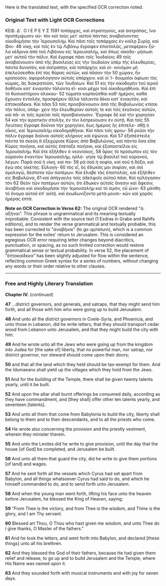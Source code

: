 Here is the translated text, with the specified OCR correction noted.

### Original Text with Light OCR Corrections

ΚΕΦ. Δ´. Ο Ι Ε Ρ Ε Υ Σ 1591
τοπάρχας, καὶ στρατηγοὺς, καὶ σατράπας, ἵνα προπέμψωσιν αὐ-
τὸν καὶ τοὺς μετ᾿ αὐτοῦ πάντας ἀναβαίνοντας οἰκοδομῆσαι τὴν
Ἱερουσαλήμ. Καὶ πᾶσι τοῖς τοπάρχαις ἐν κοίλῃ Συρίᾳ, καὶ Φοι- 48
νίκῃ, καὶ τοῖς ἐν τῷ Λιβάνῳ ἔγραφεν ἐπιστολὰς, μεταφέρειν ξύ-
λα κέδρινα ἀπὸ τοῦ Λιβάνου εἰς Ἱερουσαλήμ, καὶ ὅπως οἰκοδο-
μήσωσι μετ᾿ αὐτοῦ τὴν πόλιν. Καὶ ἔγραφε πᾶσι τοῖς Ἰουδαίοις 49
τοῖς ἀναβαίνουσιν ἀπὸ τῆς βασιλείας εἰς τὴν Ἰουδαίαν ὑπὲρ τῆς
ἐλευθερίας, πάντα δυνατὸν, καὶ σατράπην, καὶ τοπάρχην, καὶ οἰ-
κονόμον μὴ ἐπελεύσεσθαι ἐπὶ τὰς θύρας αὐτῶν, καὶ πᾶσαν τὴν 50
χώραν, ἣν κρατοῦσιν, ἀφορολόγητον αὐτοῖς ὑπάρχειν. καὶ οἱ Ἰ-
δουμαῖοι ἀφίωσι τὰς κώμας, ἃς διακρατοῦσι, τῶν Ἰουδαίων. Καὶ 51
εἰς τὴν οἰκοδομὴν τοῦ ἱεροῦ δοθῆναι κατ᾿ ἐνιαυτὸν τάλαντα εἴ-
κοσι μέχρι τοῦ οἰκοδομηθῆναι. Καὶ ἐπὶ τὸ θυσιαστήριον ὁλοκαυ- 52
τώματα καρποῦσθαι καθ᾿ ἡμέραν, καθὰ ἔχουσιν ἐντολὴν, προσφέρειν ἄλλα τάλαντα δέκα κατ᾿ ἐνιαυτόν, καὶ ἑπτακαίδεκα. Καὶ πᾶσι 53
τοῖς προσβαίνουσιν ἀπὸ τῆς Βαβυλωνίας κτίσαι τὴν πόλιν, ὑπάρ-
χειν τὴν ἐλευθερίαν αὐτοῖς τε καὶ τοῖς ἐκγόνοις αὐτῶν, καὶ πᾶ-
σι τοῖς ἱερεῦσι τοῖς προσβαίνουσιν. Ἔγραφε δὲ καὶ τὴν χορηγίαν 54
καὶ τὴν ἱερατικὴν στολὴν, ἐν τίνι λατρεύουσιν ἐν αὐτῇ. Καὶ τοῖς 55
Λευίταις ἔγραφε δοῦναι τὴν χορηγίαν, ἕως ἡμέρας ἧς ἐπιτελε-
σθῇ ὁ οἶκος, καὶ Ἱερουσαλὴμ οἰκοδομηθῆναι. Καὶ πᾶσι τοῖς φρου- 56
ροῦσι τὴν πόλιν ἔγραφε δοῦναι αὐτοῖς κλήρους καὶ ἐψώνια. Καὶ 57
ἐξαπέστειλε πάντα τὰ σκεύη ἃ ἐξεχώρισε Κῦρος ἀπὸ Βαβυλῶνος,
καὶ πάντα ὅσα εἶπε Κῦρος ποιῆσαι, καὶ αὐτὸς ἐπέταξε ποιῆσαι,
καὶ ἐξαποστεῖλαι εἰς Ἱερουσαλήμ. Καὶ ὅτε ἐξῆλθεν ὁ νεανίσκος, 58
ἆρας τὸ πρόσωπον εἰς τὸν οὐρανὸν ἐναντίον Ἱερουσαλήμ, ηὐλό-
γησε τῷ βασιλεῖ τοῦ οὐρανοῦ, λέγων. Παρὰ σοῦ ἡ νίκη, καὶ πα- 59
ρὰ σοῦ ἡ σοφία, καὶ σοῦ ἡ δόξα, καὶ ἐγὼ σὸς οἰκέτης. Εὐλογη- 60
τὸς εἶ, ὃς ἔδωκάς μοι σοφίαν, καὶ σοὶ ὁμολογῶ, δέσποτα τῶν
πατέρων. Καὶ ἔλαβε τὰς ἐπιστολὰς, καὶ ἐξῆλθεν εἰς Βαβυλῶνα, 61
καὶ ἀπήγγειλε τοῖς ἀδελφοῖς αὐτοῦ πᾶσι. Καὶ ηὐλόγησαν τὸν 62
Θεὸν τῶν πατέρων αὐτῶν, ὅτι ἔδωκεν αὐτοῖς ἄνεσιν καὶ ἄφεσιν,
ἀναβῆναι καὶ οἰκοδομῆσαι τὴν Ἱερουσαλὴμ καὶ τὸ ἱερὸν, οὗ ὠνο- 63
μάσθη τὸ ὄνομα αὐτοῦ ἐπ᾿ αὐτῇ. καὶ ἐκωδωνίζοντο μετὰ μουσι-
κῶν καὶ χαρᾶς ἡμέρας ἑπτά.

**Note on OCR Correction in Verse 62:** The original OCR rendered "ἀ. αξῆναι". This phrase is ungrammatical and its meaning textually improbable. Consistent with the source text (1 Esdras in Grabe and Rahlfs editions), and to render the verse grammatical and textually probable, this has been corrected to "ἀναβῆναι" (to go up/return), which is a common expression for the exiles' return to Jerusalem. This is considered an egregious OCR error requiring letter changes beyond diacritics, punctuation, or spacing, as no such limited correction would restore grammatical sense or textual probability. In verse 52, the placement of "ἑπτακαίδεκα" has been slightly adjusted for flow within the sentence, reflecting common Greek syntax for a series of numbers, without changing any words or their order relative to other clauses.

---

### Free and Highly Literary Translation

**Chapter IV.** (continued)

**47** ...district governors, and generals, and satraps, that they might send him forth, and all those with him who were going up to build Jerusalem.

**48** And unto all the district governors in Coele-Syria, and Phoenicia, and unto those in Lebanon, did he write letters, that they should transport cedar wood from Lebanon unto Jerusalem, and that they might build the city with him.

**49** And he wrote unto all the Jews who were going up from the kingdom into Judea for [the sake of] liberty, that no powerful man, nor satrap, nor district governor, nor steward should come upon their doors;

**50** and that all the land which they held should be tax-exempt for them. And the Idumaeans shall yield up the villages which they hold from the Jews.

**51** And for the building of the Temple, there shall be given twenty talents yearly, until it be built.

**52** And upon the altar shall burnt offerings be consumed daily, according as they have commandment, and [they shall] offer other ten talents yearly, and seventeen [talents].

**53** And unto all them that come from Babylonia to build the city, liberty shall belong to them and to their descendants, and to all the priests who come.

**54** He wrote also concerning the provision and the priestly vestment, wherein they minister therein.

**55** And unto the Levites did he write to give provision, until the day that the house [of God] be completed, and Jerusalem be built.

**56** And unto all them that guard the city, did he write to give them portions [of land] and wages.

**57** And he sent forth all the vessels which Cyrus had set apart from Babylon, and all things whatsoever Cyrus had said to do, and which he himself commanded to do, and to send forth unto Jerusalem.

**58** And when the young man went forth, lifting his face unto the heaven before Jerusalem, he blessed the King of Heaven, saying:

**59** "From Thee is the victory, and from Thee is the wisdom, and Thine is the glory, and I am Thy servant.

**60** Blessed art Thou, O Thou who hast given me wisdom, and unto Thee do I give thanks, O Master of the fathers."

**61** And he took the letters, and went forth into Babylon, and declared [these things] unto all his brethren.

**62** And they blessed the God of their fathers, because He had given them relief and release, to go up and to build Jerusalem and the Temple, where His Name was named upon it.

**63** And they sounded forth with musical instruments and with joy for seven days.